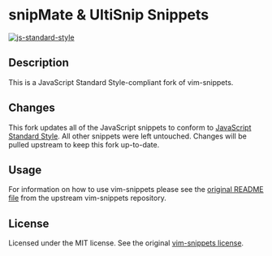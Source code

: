 # snipMate & UltiSnip Snippets
[![js-standard-style](https://cdn.rawgit.com/feross/standard/master/badge.svg)](https://github.com/feross/standard)

## Description

This is a JavaScript Standard Style-compliant fork of vim-snippets.

## Changes

This fork updates all of the JavaScript snippets to conform to [JavaScript
Standard Style](https://github.com/feross/standard). All other snippets were
left untouched. Changes will be pulled upstream to keep this fork up-to-date.

## Usage

For information on how to use vim-snippets please see the [original README
file](https://github.com/honza/vim-snippets) from the upstream vim-snippets
repository.

## License

Licensed under the MIT license. See the original [vim-snippets
license](https://github.com/honza/vim-snippets/blob/master/LICENSE).
